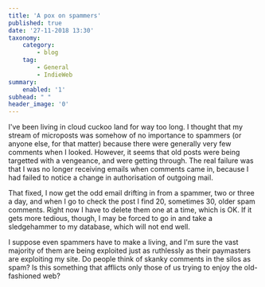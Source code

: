 ```yaml
---
title: 'A pox on spammers'
published: true
date: '27-11-2018 13:30'
taxonomy:
    category:
        - blog
    tag:
        - General
        - IndieWeb 
summary:
    enabled: '1'
subhead: " "
header_image: '0'
---
```


I've been living in cloud cuckoo land for way too long. I thought that my stream of microposts was somehow of no importance to spammers (or anyone else, for that matter) because there were generally very few comments when I looked. However, it seems that old posts were being targetted with a vengeance, and were getting through. The real failure was that I was no longer receiving emails when comments came in, because I had failed to notice a change in authorisation of outgoing mail.

That fixed, I now get the odd email drifting in from a spammer, two or three a day, and when I go to check the post I find 20, sometimes 30, older spam comments. Right now I have to delete them one at a time, which is OK. If it gets more tedious, though, I may be forced to go in and take a sledgehammer to my database, which will not end well.

I suppose even spammers have to make a living, and I'm sure the vast majority of them are being exploited just as ruthlessly as their paymasters are exploiting my site. Do people think of skanky comments in the silos as spam? Is this something that afflicts only those of us trying to enjoy the old-fashioned web?

